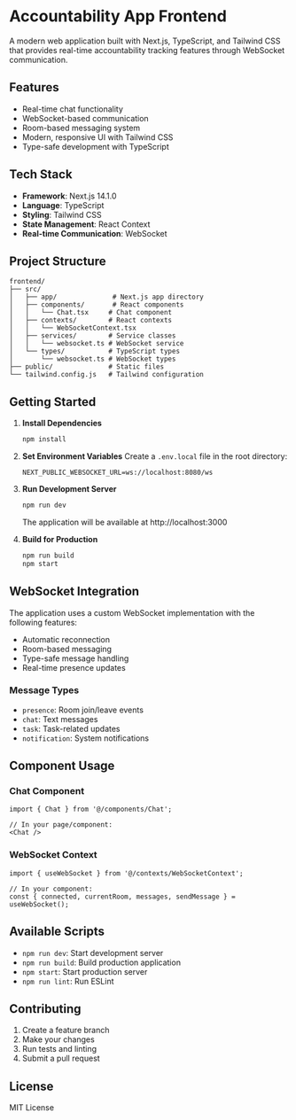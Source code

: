 # Accountability App Frontend

A modern web application built with Next.js, TypeScript, and Tailwind CSS that provides real-time accountability tracking features through WebSocket communication.

## Features

- Real-time chat functionality
- WebSocket-based communication
- Room-based messaging system
- Modern, responsive UI with Tailwind CSS
- Type-safe development with TypeScript

## Tech Stack

- **Framework**: Next.js 14.1.0
- **Language**: TypeScript
- **Styling**: Tailwind CSS
- **State Management**: React Context
- **Real-time Communication**: WebSocket

## Project Structure

```
frontend/
├── src/
│   ├── app/              # Next.js app directory
│   ├── components/       # React components
│   │   └── Chat.tsx     # Chat component
│   ├── contexts/        # React contexts
│   │   └── WebSocketContext.tsx
│   ├── services/        # Service classes
│   │   └── websocket.ts # WebSocket service
│   └── types/           # TypeScript types
│       └── websocket.ts # WebSocket types
├── public/              # Static files
└── tailwind.config.js   # Tailwind configuration
```

## Getting Started

1. **Install Dependencies**
   ```bash
   npm install
   ```

2. **Set Environment Variables**
   Create a `.env.local` file in the root directory:
   ```env
   NEXT_PUBLIC_WEBSOCKET_URL=ws://localhost:8080/ws
   ```

3. **Run Development Server**
   ```bash
   npm run dev
   ```
   The application will be available at http://localhost:3000

4. **Build for Production**
   ```bash
   npm run build
   npm start
   ```

## WebSocket Integration

The application uses a custom WebSocket implementation with the following features:

- Automatic reconnection
- Room-based messaging
- Type-safe message handling
- Real-time presence updates

### Message Types

- `presence`: Room join/leave events
- `chat`: Text messages
- `task`: Task-related updates
- `notification`: System notifications

## Component Usage

### Chat Component

```tsx
import { Chat } from '@/components/Chat';

// In your page/component:
<Chat />
```

### WebSocket Context

```tsx
import { useWebSocket } from '@/contexts/WebSocketContext';

// In your component:
const { connected, currentRoom, messages, sendMessage } = useWebSocket();
```

## Available Scripts

- `npm run dev`: Start development server
- `npm run build`: Build production application
- `npm start`: Start production server
- `npm run lint`: Run ESLint

## Contributing

1. Create a feature branch
2. Make your changes
3. Run tests and linting
4. Submit a pull request

## License

MIT License
